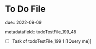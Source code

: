 # To Do File

due:: 2022-09-09

metadatafield:: todoTestFile_199_48

- [ ] Task of todoTestFile_199 1 [[Query me]]

